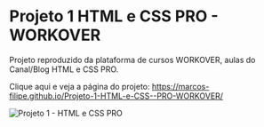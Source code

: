 # Projeto 1 HTML e CSS  PRO - WORKOVER
 Projeto reproduzido da plataforma de cursos WORKOVER, aulas do Canal/Blog HTML e CSS PRO.
 
Clique aqui e veja a página do projeto: https://marcos-filipe.github.io/Projeto-1-HTML-e-CSS--PRO-WORKOVER/
 
 ![Projeto 1 - HTML e CSS PRO](https://user-images.githubusercontent.com/88866944/145718393-5a53985a-e0b6-4b04-85d4-26c35fadd6ec.png)
